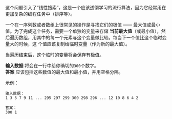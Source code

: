 这个问题引入了“线性搜索”，这是一个应该透彻学习的流行算法，因为它经常用在更加复杂的编程任务中（排序等）。  

一个在一序列数或者数组上很常见的操作是寻找它们的极值 —— 最大值或最小值。为了完成这个任务，需要一个单独的变量来存储
**当前最大值**（或最小值），然后遍历数组，用其中的每一个元素与这个变量做比较。每当下一个值比这个临时变量大的时候，这
个值应该复制给临时变量（作为新的最大值）。  

当遍历结束后，这个临时的变量将会保存有极值。  

**输入数据** 将会在一行中给你确切的`300`个数字。     
**答案** 应该包括这些数值的最大值和最小值，并用空格分隔。      

示例：  

	输入数据：
	1 3 5 7 9 11 ... 295 297 299 300 298 296 ... 12 10 8 6 4 2
	
	答案：
	300 1
